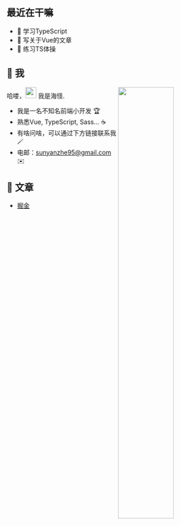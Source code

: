 ## 最近在干嘛

* 👀 学习TypeScript
* 📖 写关于Vue的文章
* 🕺 练习TS体操

## 🤩 我

<img style="width: 50%" align="right" src="https://github-readme-stats.vercel.app/api?username=haixiang6123&show_icons=true&hide_border=true&theme=vue-dark" />

哈喽，<img src="https://media.giphy.com/media/hvRJCLFzcasrR4ia7z/giphy.gif" width="25px"> 我是海怪.

- 我是一名不知名前端小开发 🏆
- 熟悉Vue, TypeScript, Sass... ☕️
- 有啥问啥，可以通过下方链接联系我 🪄
- 电邮：sunyanzhe95@gmail.com ✉️

## 📖 文章

* [掘金](https://juejin.cn/user/3685218708100782)
